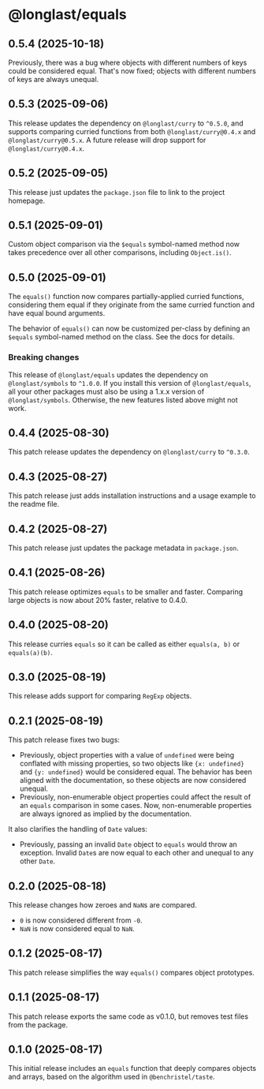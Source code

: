 # @longlast/equals

## 0.5.4 (2025-10-18)

Previously, there was a bug where objects with different numbers of keys could
be considered equal. That's now fixed; objects with different numbers of keys
are always unequal.

## 0.5.3 (2025-09-06)

This release updates the dependency on `@longlast/curry` to `^0.5.0`, and
supports comparing curried functions from both `@longlast/curry@0.4.x` and
`@longlast/curry@0.5.x`. A future release will drop support for
`@longlast/curry@0.4.x`.

## 0.5.2 (2025-09-05)

This release just updates the `package.json` file to link to the project
homepage.

## 0.5.1 (2025-09-01)

Custom object comparison via the `$equals` symbol-named method now takes 
precedence over all other comparisons, including `Object.is()`.

## 0.5.0 (2025-09-01)

The `equals()` function now compares partially-applied curried functions,
considering them equal if they originate from the same curried function and
have equal bound arguments.

The behavior of `equals()` can now be customized per-class by defining an
`$equals` symbol-named method on the class. See the docs for details.

### Breaking changes

This release of `@longlast/equals` updates the dependency on
`@longlast/symbols` to `^1.0.0`. If you install this version of
`@longlast/equals`, all your other packages must also be using a 1.x.x version
of `@longlast/symbols`. Otherwise, the new features listed above might not
work.

## 0.4.4 (2025-08-30)

This patch release updates the dependency on `@longlast/curry` to `^0.3.0`.

## 0.4.3 (2025-08-27)

This patch release just adds installation instructions and a usage example to
the readme file.

## 0.4.2 (2025-08-27)

This patch release just updates the package metadata in `package.json`.

## 0.4.1 (2025-08-26)

This patch release optimizes `equals` to be smaller and faster. Comparing large
objects is now about 20% faster, relative to 0.4.0.

## 0.4.0 (2025-08-20)

This release curries `equals` so it can be called as either `equals(a, b)` or
`equals(a)(b)`.

## 0.3.0 (2025-08-19)

This release adds support for comparing `RegExp` objects.

## 0.2.1 (2025-08-19)

This patch release fixes two bugs:

- Previously, object properties with a value of `undefined` were being
  conflated with missing properties, so two objects like `{x: undefined}` and
  `{y: undefined}` would be considered equal. The behavior has been aligned
  with the documentation, so these objects are now considered unequal.
- Previously, non-enumerable object properties could affect the result of an
  `equals` comparison in some cases. Now, non-enumerable properties are always
  ignored as implied by the documentation.

It also clarifies the handling of `Date` values:

- Previously, passing an invalid `Date` object to `equals` would throw an
  exception. Invalid `Date`s are now equal to each other and unequal to any
  other `Date`.

## 0.2.0 (2025-08-18)

This release changes how zeroes and `NaN`s are compared.

- `0` is now considered different from `-0`.
- `NaN` is now considered equal to `NaN`.

## 0.1.2 (2025-08-17)

This patch release simplifies the way `equals()` compares object prototypes.

## 0.1.1 (2025-08-17)

This patch release exports the same code as v0.1.0, but removes test files
from the package.

## 0.1.0 (2025-08-17)

This initial release includes an `equals` function that deeply compares objects
and arrays, based on the algorithm used in `@benchristel/taste`.
